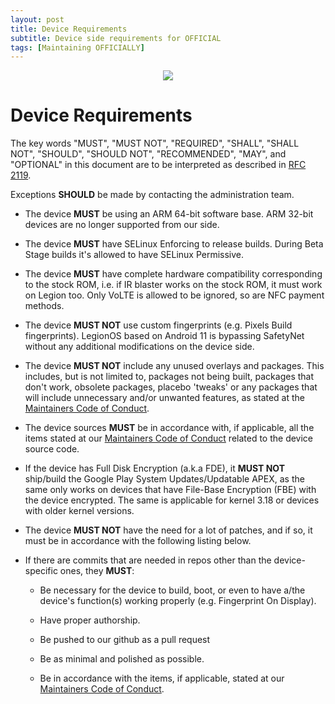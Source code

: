 ```yaml
---
layout: post
title: Device Requirements
subtitle: Device side requirements for OFFICIAL
tags: [Maintaining OFFICIALLY]
---
```


<p align="center">
<img  src="https://i.imgur.com/6qCMrc2.png">
</p>

# Device Requirements

The key words "MUST", "MUST NOT", "REQUIRED", "SHALL", "SHALL NOT", "SHOULD", "SHOULD NOT", "RECOMMENDED",  "MAY", and "OPTIONAL" in this document are to be interpreted as described in [RFC 2119](https://tools.ietf.org/html/rfc2119).

Exceptions **SHOULD** be made by contacting the administration team.

- The device **MUST** be using an ARM 64-bit software base. ARM 32-bit devices are no longer supported from our side.

- The device **MUST** have SELinux Enforcing to release builds. During Beta Stage builds it's allowed to have SELinux Permissive.

- The device **MUST** have complete hardware compatibility corresponding to the stock ROM, i.e. if IR blaster works on the stock ROM, it must work on Legion too. Only VoLTE is allowed to be ignored, so are NFC payment methods.

- The device **MUST NOT** use custom fingerprints (e.g. Pixels Build fingerprints). LegionOS based on Android 11 is bypassing SafetyNet without any additional modifications on the device side.

- The device **MUST NOT** include any unused overlays and packages. This includes, but is not limited to, packages not being built, packages that don't work, obsolete packages, placebo 'tweaks' or any packages that will include unnecessary and/or unwanted features, as stated at the [Maintainers Code of Conduct](https://github.com/Project-Legionos/docs/blob/master/maintainers_code_of_conduct.md).

- The device sources **MUST** be in accordance with, if applicable, all the items stated at our [Maintainers Code of Conduct](https://github.com/Project-Legionos/docs/blob/master/maintainers_code_of_conduct.md) related to the device source code.

- If the device has Full Disk Encryption (a.k.a FDE), it **MUST NOT** ship/build the Google Play System Updates/Updatable APEX, as the same only works on devices that have File-Base Encryption (FBE) with the device encrypted. The same is applicable for kernel 3.18 or devices with older kernel versions.

- The device **MUST NOT** have the need for a lot of patches, and if so, it must be in accordance with the following listing below.

- If there are commits that are needed in repos other than the device-specific ones, they **MUST**:

  - Be necessary for the device to build, boot, or even to have a/the device's function(s) working properly (e.g. Fingerprint On Display).

  - Have proper authorship.

  - Be pushed to our github as a pull request

  - Be as minimal and polished as possible.

  - Be in accordance with the items, if applicable, stated at our [Maintainers Code of Conduct](https://blog.legionos.org/2021-03-29/Codeofconduct).
